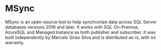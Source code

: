 # MSync
MSync is an open-source tool to help synchronize data across SQL Server databases versions 2016 and later. 
It works with SQL On-Premise, AzureSQL and Managed Instance as both publisher and subscriber. 
It was built independently by Marcelo Girao Silva and is distributed as-is, with no warranty. 

